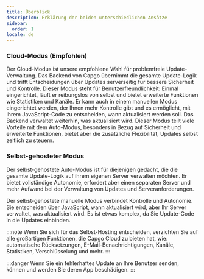 ```yaml
---
title: Überblick
description: Erklärung der beiden unterschiedlichen Ansätze
sidebar:
  order: 1
locale: de
---
```


### Cloud-Modus (Empfohlen)
Der Cloud-Modus ist unsere empfohlene Wahl für problemfreie Update-Verwaltung. Das Backend von Capgo übernimmt die gesamte Update-Logik und trifft Entscheidungen über Updates serverseitig für bessere Sicherheit und Kontrolle. Dieser Modus steht für Benutzerfreundlichkeit: Einmal eingerichtet, läuft er reibungslos von selbst und bietet erweiterte Funktionen wie Statistiken und Kanäle. Er kann auch in einem manuellen Modus eingerichtet werden, der Ihnen mehr Kontrolle gibt und es ermöglicht, mit Ihrem JavaScript-Code zu entscheiden, wann aktualisiert werden soll. Das Backend verwaltet weiterhin, was aktualisiert wird. Dieser Modus teilt viele Vorteile mit dem Auto-Modus, besonders in Bezug auf Sicherheit und erweiterte Funktionen, bietet aber die zusätzliche Flexibilität, Updates selbst zeitlich zu steuern.

### Selbst-gehosteter Modus

Der selbst-gehostete Auto-Modus ist für diejenigen gedacht, die die gesamte Update-Logik auf ihrem eigenen Server verwalten möchten. Er bietet vollständige Autonomie, erfordert aber einen separaten Server und mehr Aufwand bei der Verwaltung von Updates und Serveranforderungen.

Der selbst-gehostete manuelle Modus verbindet Kontrolle und Autonomie. Sie entscheiden über JavaScript, wann aktualisiert wird, aber Ihr Server verwaltet, was aktualisiert wird. Es ist etwas komplex, da Sie Update-Code in die Updates einbinden.

:::note
Wenn Sie sich für das Selbst-Hosting entscheiden, verzichten Sie auf alle großartigen Funktionen, die Capgo Cloud zu bieten hat, wie: automatische Rücksetzungen, E-Mail-Benachrichtigungen, Kanäle, Statistiken, Verschlüsselung und mehr.
:::

:::danger
Wenn Sie ein fehlerhaftes Update an Ihre Benutzer senden, können und werden Sie deren App beschädigen.
:::